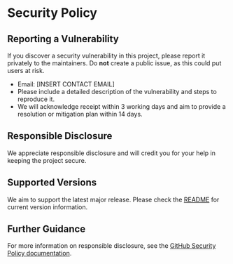 # Security Policy

## Reporting a Vulnerability

If you discover a security vulnerability in this project, please report it privately to the maintainers. Do **not** create a public issue, as this could put users at risk.

- Email: [INSERT CONTACT EMAIL]
- Please include a detailed description of the vulnerability and steps to reproduce it.
- We will acknowledge receipt within 3 working days and aim to provide a resolution or mitigation plan within 14 days.

## Responsible Disclosure

We appreciate responsible disclosure and will credit you for your help in keeping the project secure.

## Supported Versions

We aim to support the latest major release. Please check the [README](../README.md) for current version information.

## Further Guidance

For more information on responsible disclosure, see the [GitHub Security Policy documentation](https://docs.github.com/en/code-security/getting-started/adding-a-security-policy-to-your-repository).
